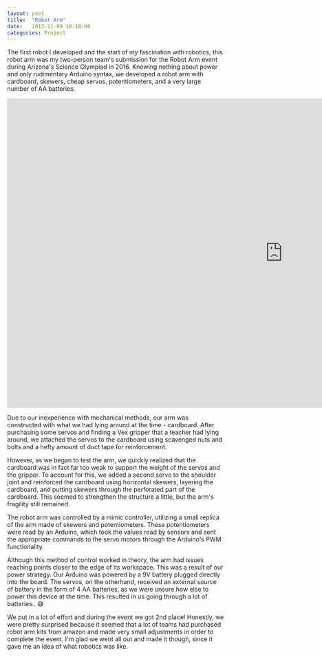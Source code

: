 ```yaml
---
layout: post
title:  "Robot Arm"
date:   2013-11-09 10:18:00
categories: Project
---
```


The first robot I developed and the start of my fascination with robotics, this robot arm was my two-person team's submission for the Robot Arm event during Arizona's Science Olympiad in 2016. Knowing nothing about power and only rudimentary Arduino syntax, we developed a robot arm with cardboard, skewers, cheap servos, potentiometers, and a very large number of AA batteries. 

<!--more-->

<iframe width="1280" height="720" src="https://www.youtube.com/embed/TJCXTsTXtJM" frameborder="0" allow="accelerometer; autoplay; encrypted-media; gyroscope; picture-in-picture" allowfullscreen></iframe>

Due to our inexperience with mechanical methods, our arm was constructed with what we had lying around at the time - cardboard. After purchasing some servos and finding a Vex gripper that a teacher had lying around, we attached the servos to the cardboard using scavenged nuts and bolts and a hefty amount of duct tape for reinforcement. 

However, as we began to test the arm, we quickly realized that the cardboard was in fact far too weak to support the weight of the servos and the gripper. To account for this, we added a second servo to the shoulder joint and reinforced the cardboard using horizontal skewers, layering the cardboard, and putting skewers through the perforated part of the cardboard. This seemed to strengthen the structure a little, but the arm's fragility still remained.

The robot arm was controlled by a mimic controller, utilizing a small replica of the arm made of skewers and potentiometers. These potentiometers were read by an Arduino, which took the values read by sensors and sent the appropriate commands to the servo motors through the Arduino's PWM functionality.

Although this method of control worked in theory, the arm had issues reaching points closer to the edge of its workspace. This was a result of our power strategy. Our Arduino was powered by a 9V battery plugged directly into the board. The servos, on the otherhand, received an external source of battery in the form of 4 AA batteries, as we were unsure how else to power this device at the time. This resulted in us going through a lot of batteries.. 😅

We put in a lot of effort and during the event we got 2nd place! Honestly, we were pretty surprised because it seemed that a lot of teams had purchased robot arm kits from amazon and made very small adjustments in order to complete the event. I'm glad we went all out and made it though, since it gave me an idea of what robotics was like.
